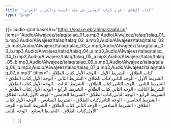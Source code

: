 ```yaml
---
title: "كتاب الطلاق - شرح كتاب الوجيز في فقه السنة والكتاب العزيز"
type: "page"
---
```


{{< audio-grid 
  baseUrl="https://space.ebrahimalzaabi.co"
  items="Audio/Alwajeez/talaq/talaq_01_a.mp3,Audio/Alwajeez/talaq/talaq_01_b.mp3,Audio/Alwajeez/talaq/talaq_02_a.mp3,Audio/Alwajeez/talaq/talaq_02_b.mp3,Audio/Alwajeez/talaq/talaq_03_a.mp3,Audio/Alwajeez/talaq/talaq_03_b.mp3,Audio/Alwajeez/talaq/talaq_04_a.mp3,Audio/Alwajeez/talaq/talaq_04_b.mp3,Audio/Alwajeez/talaq/talaq_05_a.mp3,Audio/Alwajeez/talaq/talaq_05_b.mp3,Audio/Alwajeez/talaq/talaq_06_a.mp3,Audio/Alwajeez/talaq/talaq_06_b.mp3,Audio/Alwajeez/talaq/talaq_07_a.mp3,Audio/Alwajeez/talaq/talaq_07_b.mp3"
  titles="كتاب الطلاق - الشريط الأول - الوجه الأول,كتاب الطلاق - الشريط الأول - الوجه الثاني,كتاب الطلاق - الشريط الثاني - الوجه الأول,كتاب الطلاق - الشريط الثاني - الوجه الثاني,كتاب الطلاق - الشريط الثالث - الوجه الأول,كتاب الطلاق - الشريط الثالث - الوجه الثاني,كتاب الطلاق - الشريط الرابع - الوجه الأول,كتاب الطلاق - الشريط الرابع - الوجه الثاني,كتاب الطلاق - الشريط الخامس - الوجه الأول,كتاب الطلاق - الشريط الخامس - الوجه الثاني,كتاب الطلاق - الشريط السادس - الوجه الأول,كتاب الطلاق - الشريط السادس - الوجه الثاني,كتاب الطلاق - الشريط السابع - الوجه الأول,كتاب الطلاق - الشريط السابع - الوجه الثاني"
>}} 
